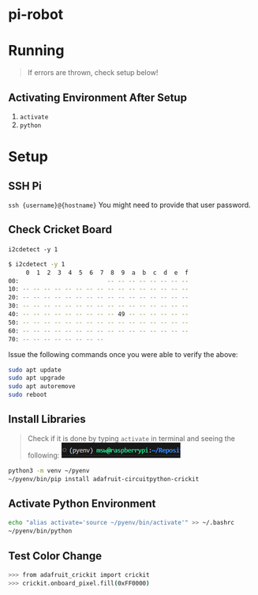 # pi-robot

# Running
> If errors are thrown, check setup below!

## Activating Environment After Setup
1. `activate`
2. `python`

# Setup
## SSH Pi
`ssh {username}@{hostname}`
You might need to provide that user password.

## Check Cricket Board
`i2cdetect -y 1`
```sh
$ i2cdetect -y 1
     0  1  2  3  4  5  6  7  8  9  a  b  c  d  e  f
00:                         -- -- -- -- -- -- -- -- 
10: -- -- -- -- -- -- -- -- -- -- -- -- -- -- -- -- 
20: -- -- -- -- -- -- -- -- -- -- -- -- -- -- -- -- 
30: -- -- -- -- -- -- -- -- -- -- -- -- -- -- -- -- 
40: -- -- -- -- -- -- -- -- -- 49 -- -- -- -- -- -- 
50: -- -- -- -- -- -- -- -- -- -- -- -- -- -- -- -- 
60: -- -- -- -- -- -- -- -- -- -- -- -- -- -- -- -- 
70: -- -- -- -- -- -- -- -- 
```

Issue the following commands once you were able to verify the above:
```bash
sudo apt update
sudo apt upgrade
sudo apt autoremove
sudo reboot
```

## Install Libraries
> Check if it is done by typing `activate` in terminal and seeing the following:
![PyEnv](./assets/image.jpg)

```bash
python3 -m venv ~/pyenv
~/pyenv/bin/pip install adafruit-circuitpython-crickit
```

## Activate Python Environment
```bash
echo "alias activate='source ~/pyenv/bin/activate'" >> ~/.bashrc
~/pyenv/bin/python
```

## Test Color Change
```bash
>>> from adafruit_crickit import crickit
>>> crickit.onboard_pixel.fill(0xFF0000)
```


